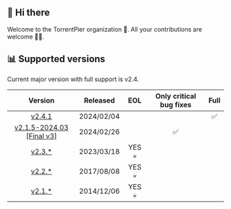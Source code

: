 ## 👋 Hi there

Welcome to the TorrentPier organization 🐂. All your contributions are welcome 👨‍💻.

## 📊 Supported versions

Current major version with full support is v2.4.

|                                                 Version                                                 |  Released  |  EOL   | Only critical bug fixes | Full |
|:-------------------------------------------------------------------------------------------------------:|:----------:|:------:|:-----------------------:|:----:|
|                      [v2.4.1](https://github.com/torrentpier/torrentpier/releases)                      | 2024/02/04 |        |                         |  ✅   |
| [v2.1.5-2024.03 [Final v3]](https://github.com/torrentpier/torrentpier-lts/releases/tag/v2.1.5-2024.03) | 2024/02/26 |        |            ✅            |      |
|                [v2.3.*](https://github.com/torrentpier/torrentpier/releases/tag/v2.3.1)                 | 2023/03/18 | YES 💀 |                         |      |
|                [v2.2.*](https://github.com/torrentpier/torrentpier/releases/tag/v2.2.3)                 | 2017/08/08 | YES 💀 |                         |      |
|                [v2.1.*](https://github.com/torrentpier/torrentpier/releases/tag/v2.1.5)                 | 2014/12/06 | YES 💀 |                         |      |
